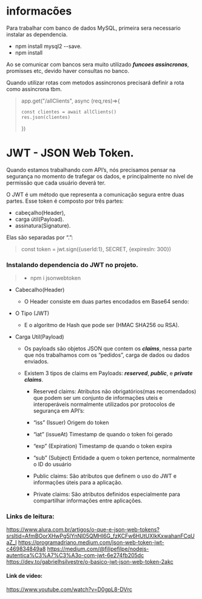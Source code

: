 # informacões

Para trabalhar com banco de dados MySQL, primeira sera necessario instalar as dependencia.

- npm install mysql2 --save.
- npm install 

Ao se comunicar com bancos sera muito utilizado ***funcoes assincronas***, promisses etc, devido haver consultas no banco.

Quando utilizar rotas com metodos assincronos precisará definir a rota como assincrona tbm.

> app.get("/allClients", async (req,res)=>{
>     
>     const clientes = await allClients()
>     res.json(clientes)
> })

# JWT - JSON Web Token.
Quando estamos trabalhando com API’s, nós precisamos pensar na segurança no momento de trafegar os dados, e principalmente no nível de permissão que cada usuário deverá ter. 

O JWT é um método que representa a comunicação segura entre duas partes. 
Esse token é composto por três partes: 
- cabeçalho(Header), 
- carga útil(Payload). 
- assinatura(Signature).

Elas são separadas por “.”:
> const token = jwt.sign({userId:1}, SECRET, {expiresIn: 300})

### Instalando dependencia do JWT no projeto.
> - npm i jsonwebtoken

- Cabecalho(Header) 
    - O Header consiste em duas partes encodados em Base64 sendo:

- O Tipo (JWT)
    - E o algoritmo de Hash que pode ser (HMAC SHA256 ou RSA).

- Carga Util(Payload) 
    - Os payloads são objetos JSON que contem os ***claims***, nessa parte que nós trabalhamos com os “pedidos”, carga de dados ou dados enviados. 
    - Existem 3 tipos de claims em Payloads: ***reserved***, ***public***, e ***private claims***.

        - Reserved claims: Atributos não obrigatórios(mas recomendados) que podem ser um conjunto de informações uteis e interoperáveis normalmente utilizados por protocolos de segurança em API’s:

        - “iss” (Issuer) Origem do token

        - “iat” (issueAt) Timestamp de quando o token foi gerado

        - “exp” (Expiration) Timestamp de quando o token expira

        - “sub” (Subject) Entidade a quem o token pertence, normalmente o ID do usuário

        - Public claims: São atributos que definem o uso do JWT e informações úteis para 
        a aplicação.

        - Private claims: São atributos definidos especialmente para compartilhar 
        informações entre aplicações.

### Links de leitura:
https://www.alura.com.br/artigos/o-que-e-json-web-tokens?srsltid=AfmBOorXHwPg5lYnNl05QMHl6G_fzKCFw6HUtUXIkKxwahanFCqUaZ_I
https://programadriano.medium.com/json-web-token-jwt-c469834849a8
https://medium.com/@filipefilpe/nodejs-autentica%C3%A7%C3%A3o-com-jwt-6e274fb205dc
https://dev.to/gabrielhsilvestre/o-basico-jwt-json-web-token-2akc

#### Link de video:
https://www.youtube.com/watch?v=D0gpL8-DVrc
